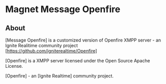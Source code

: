 Magnet Message Openfire
========

About
-----
[Message Openfire] is a customized version of Openfire XMPP server - an Ignite Realitime community project [https://github.com/igniterealtime/Openfire] 

[Openfire] is a XMPP server licensed under the Open Source Apache License.

[Openfire] - an [Ignite Realtime] community project.

